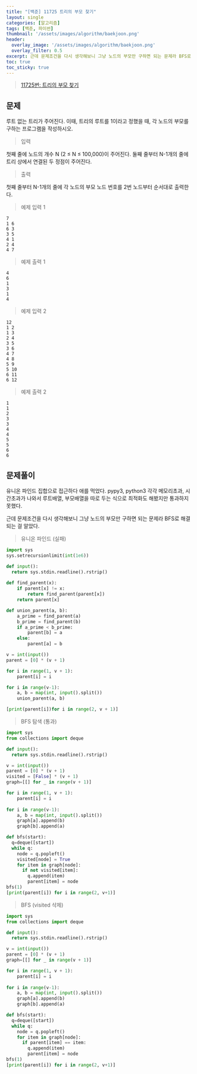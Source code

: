 ```yaml
---
title: "[백준] 11725 트리의 부모 찾기"
layout: single
categories: [알고리즘]
tags: [백준, 파이썬]
thumbnail: '/assets/images/algorithm/baekjoon.png'
header:
  overlay_image: '/assets/images/algorithm/baekjoon.png'
  overlay_filter: 0.5
excerpt: 근데 문제조건을 다시 생각해보니 그냥 노드의 부모만 구하면 되는 문제라 BFS로 해결되는 걸 알았다.
toc: true
toc_sticky: true
---
```


>[11725번: 트리의 부모 찾기](https://www.acmicpc.net/problem/11725)
>

## 문제

루트 없는 트리가 주어진다. 이때, 트리의 루트를 1이라고 정했을 때, 각 노드의 부모를 구하는 프로그램을 작성하시오.

> 입력

첫째 줄에 노드의 개수 N (2 ≤ N ≤ 100,000)이 주어진다. 둘째 줄부터 N-1개의 줄에 트리 상에서 연결된 두 정점이 주어진다.

> 출력

첫째 줄부터 N-1개의 줄에 각 노드의 부모 노드 번호를 2번 노드부터 순서대로 출력한다.

> 예제 입력 1

```
7
1 6
6 3
3 5
4 1
2 4
4 7
```

> 예제 출력 1

```
4
6
1
3
1
4
```

> 예제 입력 2

```
12
1 2
1 3
2 4
3 5
3 6
4 7
4 8
5 9
5 10
6 11
6 12
```

> 예제 출력 2

```
1
1
2
3
3
4
4
5
5
6
6
```

## 문제풀이

유니온 파인드 집합으로 접근하다 애를 먹었다. pypy3, python3 각각 메모리초과, 시간초과가 나와서 루트배열, 부모배열을 따로 두는 식으로 최적화도 해봤지만 통과하지 못했다. 

근데 문제조건을 다시 생각해보니 그냥 노드의 부모만 구하면 되는 문제라 BFS로 해결되는 걸 알았다.

> 유니온 파인드 (실패)
> 

```python
import sys
sys.setrecursionlimit(int(1e6))

def input():
  return sys.stdin.readline().rstrip()
  
def find_parent(x):
    if parent[x] != x:
        return find_parent(parent[x])
    return parent[x]

def union_parent(a, b):
    a_prime = find_parent(a)
    b_prime = find_parent(b)
    if a_prime < b_prime:
        parent[b] = a
    else:
        parent[a] = b

v = int(input())
parent = [0] * (v + 1)

for i in range(1, v + 1):
    parent[i] = i

for i in range(v-1):
    a, b = map(int, input().split())
    union_parent(a, b)

[print(parent[i])for i in range(2, v + 1)]
```

> BFS 탐색 (통과)
> 

```python
import sys
from collections import deque

def input():
  return sys.stdin.readline().rstrip()

v = int(input())
parent = [0] * (v + 1)
visited = [False] * (v + 1)
graph=[[] for _ in range(v + 1)]

for i in range(1, v + 1):
    parent[i] = i
  
for i in range(v-1):
    a, b = map(int, input().split())
    graph[a].append(b)
    graph[b].append(a)

def bfs(start):
  q=deque([start])
  while q:
    node = q.popleft()
    visited[node] = True
    for item in graph[node]:
      if not visited[item]:
        q.append(item)
        parent[item] = node
bfs(1)
[print(parent[i]) for i in range(2, v+1)]
```

> BFS (visited 삭제)
> 

```python
import sys
from collections import deque

def input():
  return sys.stdin.readline().rstrip()

v = int(input())
parent = [0] * (v + 1)
graph=[[] for _ in range(v + 1)]

for i in range(1, v + 1):
    parent[i] = i
  
for i in range(v-1):
    a, b = map(int, input().split())
    graph[a].append(b)
    graph[b].append(a)

def bfs(start):
  q=deque([start])
  while q:
    node = q.popleft()
    for item in graph[node]:
      if parent[item] == item:
        q.append(item)
        parent[item] = node
bfs(1)
[print(parent[i]) for i in range(2, v+1)]
```